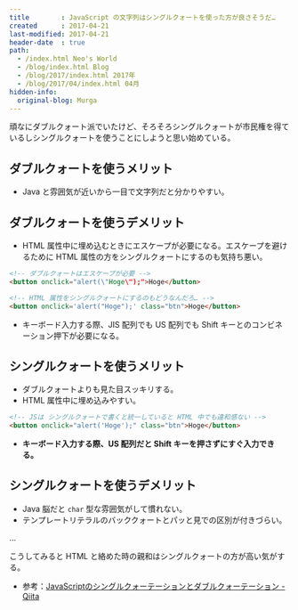 ```yaml
---
title        : JavaScript の文字列はシングルクォートを使った方が良さそうだ…
created      : 2017-04-21
last-modified: 2017-04-21
header-date  : true
path:
  - /index.html Neo's World
  - /blog/index.html Blog
  - /blog/2017/index.html 2017年
  - /blog/2017/04/index.html 04月
hidden-info:
  original-blog: Murga
---
```


頑なにダブルクォート派でいたけど、そろそろシングルクォートが市民権を得ているしシングルクォートを使うことにしようと思い始めている。

## ダブルクォートを使うメリット

- Java と雰囲気が近いから一目で文字列だと分かりやすい。

## ダブルクォートを使うデメリット

- HTML 属性中に埋め込むときにエスケープが必要になる。エスケープを避けるために HTML 属性の方をシングルクォートにするのも気持ち悪い。

```html
<!-- ダブルクォートはエスケープが必要 -->
<button onclick="alert(\"Hoge\");">Hoge</button>

<!-- HTML 属性をシングルクォートにするのもどうなんだろ… -->
<button onclick='alert("Hoge");' class="btn">Hoge</button>
```

- キーボード入力する際、JIS 配列でも US 配列でも Shift キーとのコンビネーション押下が必要になる。

## シングルクォートを使うメリット

- ダブルクォートよりも見た目スッキリする。
- HTML 属性中に埋め込みやすい。

```html
<!-- JSは シングルクォートで書くと統一していると HTML 中でも違和感ない -->
<button onclick="alert('Hoge');" class="btn">Hoge</button>
```

- **キーボード入力する際、US 配列だと Shift キーを押さずにすぐ入力できる。**

## シングルクォートを使うデメリット

- Java 脳だと `char` 型な雰囲気がして慣れない。
- テンプレートリテラルのバッククォートとパッと見での区別が付きづらい。

…

こうしてみると HTML と絡めた時の親和はシングルクォートの方が高い気がする。

- 参考：[JavaScriptのシングルクォーテーションとダブルクォーテーション - Qiita](http://qiita.com/niusounds/items/f21a28e862a68a098ea7)
